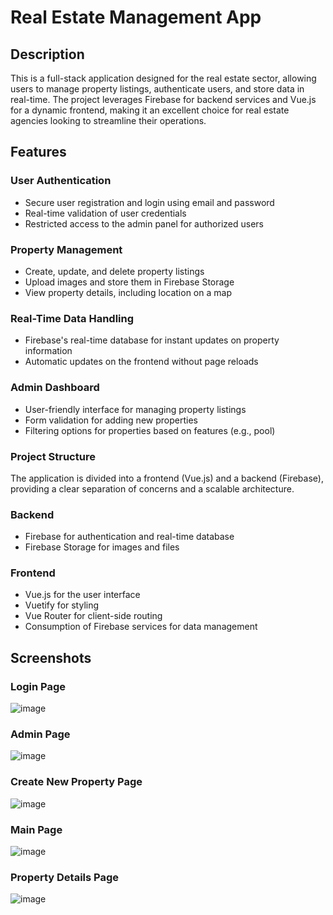 # Real Estate Management App
## Description

This is a full-stack application designed for the real estate sector, allowing users to manage property listings, authenticate users, and store data in real-time. The project leverages Firebase for backend services and Vue.js for a dynamic frontend, making it an excellent choice for real estate agencies looking to streamline their operations.

## Features
### User Authentication

- Secure user registration and login using email and password
- Real-time validation of user credentials
- Restricted access to the admin panel for authorized users

### Property Management

- Create, update, and delete property listings
- Upload images and store them in Firebase Storage
- View property details, including location on a map

### Real-Time Data Handling

- Firebase's real-time database for instant updates on property information
- Automatic updates on the frontend without page reloads

### Admin Dashboard

- User-friendly interface for managing property listings
- Form validation for adding new properties
- Filtering options for properties based on features (e.g., pool)

### Project Structure

The application is divided into a frontend (Vue.js) and a backend (Firebase), providing a clear separation of concerns and a scalable architecture.

### Backend

- Firebase for authentication and real-time database
- Firebase Storage for images and files

### Frontend

- Vue.js for the user interface
- Vuetify for styling
- Vue Router for client-side routing
- Consumption of Firebase services for data management

## Screenshots

### Login Page
![image](https://github.com/user-attachments/assets/87b95584-a276-4b5e-9d3e-4556bbef8eea)

### Admin Page
![image](https://github.com/user-attachments/assets/53e6f0c1-715a-475f-a9fa-b72d6c400782)

### Create New Property Page
![image](https://github.com/user-attachments/assets/88ceecbc-8b65-4c48-a93d-6839137402d6)

### Main Page
![image](https://github.com/user-attachments/assets/3ab5933e-00aa-4596-82d4-636f901e5f91)

### Property Details Page
![image](https://github.com/user-attachments/assets/b52b01cf-9029-4561-ba85-da24e8202605)










